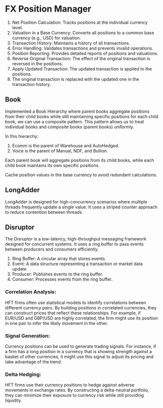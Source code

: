 # FX Position Manager 

1. Net Position Calculation: Tracks positions at the individual currency level.
2. Valuation in a Base Currency: Converts all positions to a common base currency (e.g., USD) for valuation.
3. Transaction History: Maintains a history of all transactions.
4. Error Handling: Validates transactions and prevents invalid operations.
5. Position Reporting: Provides detailed reports of positions and valuations.
6. Reverse Original Transaction: The effect of the original transaction is reversed in the positions. 
7. Apply Updated Transaction: The updated transaction is applied to the positions. 
8. The original transaction is replaced with the updated one in the transaction history.
   
## Book
Implemented a Book Hierarchy where parent books aggregate positions from their child books 
while still maintaining specific positions for each child book, we can use a composite pattern. 
This pattern allows us to treat individual books and composite books (parent books) uniformly.

In this hierarchy:
1. Ecomm is the parent of Warehouse and AutoHedged.
2. Voice is the parent of Manual, NDF, and Bullion.

Each parent book will aggregate positions from its child books, while each child book maintains its own specific positions.

Cache position values in the base currency to avoid redundant calculations.


## LongAdder
LongAdder is designed for high-concurrency scenarios where multiple threads frequently update a single value.
It uses a striped counter approach to reduce contention between threads.


## Disruptor
The Disruptor is a low-latency, high-throughput messaging framework designed for concurrent systems. 
It uses a ring buffer to pass events between producers and consumers efficiently.
1. Ring Buffer: A circular array that stores events.
2. Event: A data structure representing a transaction or market data update.
3. Producer: Publishes events to the ring buffer.
4. Consumer: Processes events from the ring buffer.


### Correlation Analysis: 
HFT firms often use statistical models to identify correlations between different currency pairs. 
By building positions in correlated currencies, they can construct prices that reflect these relationships. 
For example, if EUR/USD and GBP/USD are highly correlated, the firm might use its position in one pair to infer the likely movement in the other.

### Signal Generation: 
Currency positions can be used to generate trading signals. 
For instance, if a firm has a long position in a currency that is showing strength against a basket of other currencies, 
it might use this signal to adjust its pricing and take advantage of the trend.

### Delta Hedging: 
HFT firms use their currency positions to hedge against adverse movements in exchange rates. 
By constructing a delta-neutral portfolio, they can minimize their exposure to currency risk while still providing liquidity.